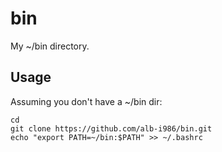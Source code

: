 # bin

My ~/bin directory.

## Usage

Assuming you don't have a ~/bin dir:
```
cd
git clone https://github.com/alb-i986/bin.git
echo "export PATH=~/bin:$PATH" >> ~/.bashrc
```
